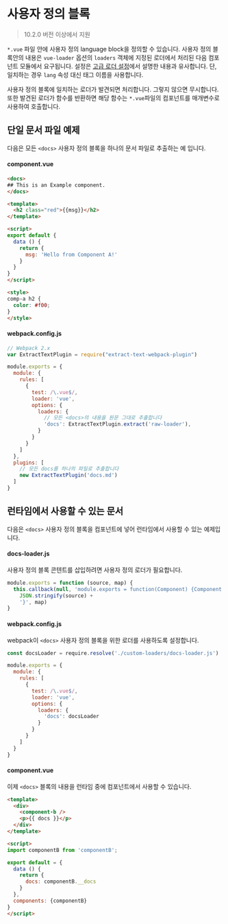 # 사용자 정의 블록

> 10.2.0 버전 이상에서 지원

`*.vue` 파일 안에 사용자 정의 language block을 정의할 수 있습니다. 사용자 정의 블록안의 내용은 `vue-loader` 옵션의 `loaders` 객체에 지정된 로더에서 처리된 다음 컴포넌트 모듈에서 요구됩니다. 설정은 [고급 로더 설정](../configurations/advanced.md)에서 설명한 내용과 유사합니다. 단, 일치하는 경우 `lang` 속성 대신 태그 이름을 사용합니다.

사용자 정의 블록에 일치하는 로더가 발견되면 처리합니다. 그렇지 않으면 무시합니다. 또한 발견된 로더가 함수를 반환하면 해당 함수는 `*.vue`파일의 컴포넌트를 매개변수로 사용하여 호출합니다.

## 단일 문서 파일 예제

다음은 모든 `<docs>` 사용자 정의 블록을 하나의 문서 파일로 추출하는 예 입니다.

#### component.vue

``` html
<docs>
## This is an Example component.
</docs>

<template>
  <h2 class="red">{{msg}}</h2>
</template>

<script>
export default {
  data () {
    return {
      msg: 'Hello from Component A!'
    }
  }
}
</script>

<style>
comp-a h2 {
  color: #f00;
}
</style>
```

#### webpack.config.js

``` js
// Webpack 2.x
var ExtractTextPlugin = require("extract-text-webpack-plugin")

module.exports = {
  module: {
    rules: [
      {
        test: /\.vue$/,
        loader: 'vue',
        options: {
          loaders: {
            // 모든 <docs>의 내용을 원문 그대로 추출합니다
            'docs': ExtractTextPlugin.extract('raw-loader'),
          }
        }
      }
    ]
  },
  plugins: [
    // 모든 docs를 하나의 파일로 추출합니다
    new ExtractTextPlugin('docs.md')
  ]
}
```

## 런타임에서 사용할 수 있는 문서

다음은 `<docs>` 사용자 정의 블록을 컴포넌트에 넣어 런타임에서 사용할 수 있는 예제입니다.

#### docs-loader.js

사용자 정의 블록 콘텐트를 삽입하려면 사용자 정의 로더가 필요합니다.

``` js
module.exports = function (source, map) {
  this.callback(null, 'module.exports = function(Component) {Component.options.__docs = ' +
    JSON.stringify(source) +
    '}', map)
}
```

#### webpack.config.js

webpack이 `<docs>` 사용자 정의 블록을 위한 로더를 사용하도록 설정합니다.

``` js
const docsLoader = require.resolve('./custom-loaders/docs-loader.js')

module.exports = {
  module: {
    rules: [
      {
        test: /\.vue$/,
        loader: 'vue',
        options: {
          loaders: {
            'docs': docsLoader
          }
        }
      }
    ]
  }
}
```

#### component.vue

이제 `<docs>` 블록의 내용을 런타임 중에 컴포넌트에서 사용할 수 있습니다.

``` html
<template>
  <div>
    <component-b />
    <p>{{ docs }}</p>
  </div>
</template>

<script>
import componentB from 'componentB';

export default = {
  data () {
    return {
      docs: componentB.__docs
    }
  },
  components: {componentB}
}
</script>
```

